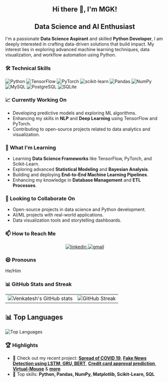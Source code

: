 <div align="center">
  
##                         Hi there 👋, I'm MGK! 

## Data Science and AI Enthusiast
  
</div>

I'm a passionate **Data Science Aspirant** and skilled **Python Developer**, I am deeply interested in crafting data-driven solutions that build impact. My interest lies in exploring advanced machine learning techniques, data visualization, and workflow automation using Python.

### 🛠️ Technical Skills
![Python](https://img.shields.io/badge/Python-3776AB?style=for-the-badge&logo=python&logoColor=white)
![TensorFlow](https://img.shields.io/badge/TensorFlow-FF6F00?style=for-the-badge&logo=tensorflow&logoColor=white)
![PyTorch](https://img.shields.io/badge/PyTorch-EE4C2C?style=for-the-badge&logo=pytorch&logoColor=white)
![scikit-learn](https://img.shields.io/badge/scikit--learn-%23F7931E.svg?style=for-the-badge&logo=scikit-learn&logoColor=white)
![Pandas](https://img.shields.io/badge/pandas-%23150458.svg?style=for-the-badge&logo=pandas&logoColor=white)
![NumPy](https://img.shields.io/badge/numpy-%23013243.svg?style=for-the-badge&logo=numpy&logoColor=white)
![MySQL](https://img.shields.io/badge/MySQL-005C84?style=for-the-badge&logo=mysql&logoColor=white)
![PostgreSQL](https://img.shields.io/badge/PostgreSQL-316192?style=for-the-badge&logo=postgresql&logoColor=white)
![SQLite](https://img.shields.io/badge/SQLite-07405E?style=for-the-badge&logo=sqlite&logoColor=white)

### 📈 Currently Working On
- Developing predictive models and exploring ML algorithms.  
- Enhancing my skills in **NLP** and **Deep Learning** using TensorFlow and PyTorch.  
- Contributing to open-source projects related to data analytics and visualization.



### 📝 What I'm Learning
- Learning **Data Science Frameworks** like TensorFlow, PyTorch, and Scikit-Learn.  
- Exploring advanced **Statistical Modeling** and **Bayesian Analysis**. 
- Building and deploying **End-to-End Machine Learning Pipelines**.
- Enhancing my knowledge in **Database Management** and **ETL Processes**. 



### 🤝 Looking to Collaborate On
- Open-source projects in data science and Python development.  
- AI/ML projects with real-world applications.  
- Data visualization tools and storytelling dashboards.  


### 📫 How to Reach Me
 <div align="center">
  <a href="https://www.linkedin.com/in/m-geetha-krishna-venkatesh-742416269/" target="_blank">
    <img src="https://img.shields.io/badge/LinkedIn-0077B5?style=for-the-badge&logo=linkedin&logoColor=white" alt="linkedin"/>
  </a>
  <a href="mailto:mgkvenkatesh3@gmail.com">
    <img src="https://img.shields.io/badge/Gmail-D14836?style=for-the-badge&logo=gmail&logoColor=white" alt="gmail"/>
  </a>
</div>



### 😄 Pronouns
He/Him  

### 📊 GitHub Stats and Streak

<table>
  <tr>
    <td>
      <img src="https://github-readme-stats.vercel.app/api?username=MGK-VENKATESH&show_icons=true&theme=radical" alt="Venkatesh's GitHub stats" />
    </td>
    <td>
      <img src="https://github-readme-streak-stats.herokuapp.com/?user=MGK-VENKATESH&theme=dark&hide_border=true" alt="GitHub Streak" />
    </td>
  </tr>
</table>


## 📊 Top Languages

![Top Languages](https://github-readme-stats.vercel.app/api/top-langs/?username=MGK-VENKATESH&hide=Jupyter%20Notebook,HTML&layout=compact&theme=radical)

### 🏆 Highlights  
- 📂 Check out my recent project: **[Spread of COVID 19](https://github.com/MGK-VENKATESH/Mac-VS-code/tree/main/Python/BTHAssignment2)**, **[Fake News Detection using LSTM, GRU, BERT](https://github.com/MGK-VENKATESH/Bachelors-Thesis)**, **[Credit card approval prediction](https://github.com/MGK-VENKATESH/Credit-card-approval-prediction)**, **[Virtual-Mouse](https://github.com/MGK-VENKATESH/Virtual-Mouse)** & **[more](https://github.com/MGK-VENKATESH/Bachelors-Thesis)**
- 🌟 Top skills: **Python, Pandas, NumPy, Matplotlib, Scikit-Learn, SQL**  


<!--
**MGK-VENKATESH/MGK-VENKATESH** is a ✨ _special_ ✨ repository because its `README.md` (this file) appears on your GitHub profile.

Here are some ideas to get you started:

- 🔭 I’m currently working on ...
- 🌱 I’m currently learning ...
- 👯 I’m looking to collaborate on ...
- 🤔 I’m looking for help with ...
- 💬 Ask me about ...
- 📫 How to reach me: ...
- 😄 Pronouns: ...
- ⚡ Fun fact: ...
-->

